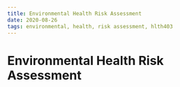 ```yaml
---
title: Environmental Health Risk Assessment
date: 2020-08-26
tags: environmental, health, risk assessment, hlth403
---
```

# Environmental Health Risk Assessment

